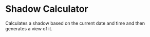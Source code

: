 # Shadow Calculator

Calculates a shadow based on the current date and time and then generates a view of it.
